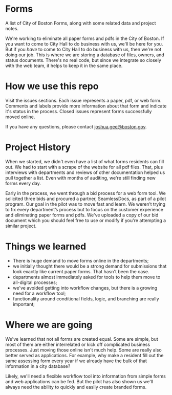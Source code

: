 # Forms
A list of City of Boston Forms, along with some related data and project notes.

We're working to eliminate all paper forms and pdfs in the City of Boston. If you want to come to City Hall to do business with us, we'll be here for you. But if you *have* to come to City Hall to do business with us, then we're not doing our job. This is where we are storing a database of files, owners, and status documents. There's no real code, but since we integrate so closely with the web team, it helps to keep it in the same place. 

# How we use this repo

Visit the issues sections. Each issue represents a paper, pdf, or web form. Comments and labels provide more information about that form and indicate it's status in the process. Closed issues represent forms successfully moved online. 

If you have any questions, please contact joshua.gee@boston.gov.

# Project History

When we started, we didn't even have a list of what forms residents can fill out. We had to start with a scrape of the website for all pdf files. That, plus interviews with departments and reviews of other documentation helped us pull together a list. Even with months of auditing, we're still finding new forms every day. 

Early in the process, we went through a bid process for a web form tool. We solicited three bids and procured a partner, SeamlessDocs, as part of a pilot program. Our goal in the pilot was to move fast and learn. We weren’t trying to fix every department’s process but to focus on the customer experience and eliminating paper forms and pdfs. We've uploaded a copy of our bid document which you should feel free to use or modify if you're attempting a similar project.

# Things we learned

* There is huge demand to move forms online in the departments;
* we initially thought there would be a strong demand for submissions that look exactly like current paper forms. That hasn't been the case. 
* departments almost immediately asked for tools to help them move to all-digital processes; 
* we've avoided getting into workflow changes, but there is a growing need for a workflow tool; 
* functionality around conditional fields, logic, and branching are really important;

# Where we are going

We've learned that not all forms are created equal. Some are simple, but most of them are either interrelated or kick off complicated business processes. Just moving those online isn't much help. Some are really also better served as applications. For example, why make a resident fill out the same assessing form every year if we already have the bulk of that information in a city database? 

Likely, we'll need a flexible workflow tool into information from simple forms and web applications can be fed. But the pilot has also shown us we'll always need the ability to quickly and easily create branded forms. 
